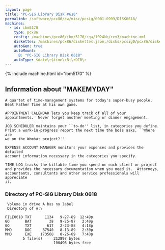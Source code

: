 ```yaml
---
layout: page
title: "PC-SIG Library Disk #618"
permalink: /software/pcx86/sw/misc/pcsig/0001-0999/DISK0618/
machines:
  - id: ibm5170
    type: pcx86
    config: /machines/pcx86/ibm/5170/cga/1024kb/rev3/machine.xml
    diskettes: /machines/pcx86/diskettes.json,/disks/pcsig0/pcx86/diskettes.json
    autoGen: true
    autoMount:
      B: "PC-SIG Library Disk 0618"
    autoType: $date\r$time\rB:\rDIR\r
---
```


{% include machine.html id="ibm5170" %}

## Information about "MAKEMYDAY"

    A quartet of time-management systems for today's super-busy people.
    Beat Father Time at his own game.
    
    APPOINTMENT CALENDAR lets you keep track of all of your
    appointments.  Never forget another meeting or dinner engagement.
    
    JOB SCHEDULER maintains your ``to-do'' list, in categories you define.
    Print a work-in-progress report the next time the boss asks, ``Where are
    we on the Wombat project?''
    
    EXPENSE ACCOUNT MANAGER monitors your expenses and provides the detailed
    account information necessary in the categories you specify.
    
    TIME LOG tracks the billable time you spend on each client or project
    and provides the necessary documentation when you need it.  Attorneys,
    accountants, consultants and other service professionals will appreciate
    it.

### Directory of PC-SIG Library Disk 0618

     Volume in drive A has no label
     Directory of A:\

    FILE0618 TXT      1134   9-27-89  12:49p
    GO       BAT        38   9-25-87   2:49p
    GO       TXT       617   2-23-88   4:18p
    MMD      DOC     37540   8-13-89   2:30p
    MMD      EXE    173568   8-26-89   7:40p
            5 file(s)     212897 bytes
                          106496 bytes free
